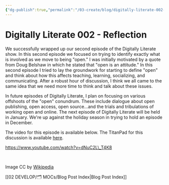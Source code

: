 ```yaml
---
{"dg-publish":true,"permalink":"/03-create/blog/digitally-literate-002-reflection/","title":"Digitally Literate 002 - Reflection","tags":["digitally-literate","oer","open-source"]}
---
```


# Digitally Literate 002 - Reflection

We successfully wrapped up our second episode of the Digitally Literate show. In this second episode we focused on trying to identify exactly what is involved as we move to being "open." I was initially motivated by a quote from Doug Belshaw in which he stated that "open is an attitude." In this second episode I tried to lay the groundwork for starting to define "open" and think about how this affects teaching, learning, socializing, and communicating. After a robust hour of discussion, I think we all came to the same idea that we need more time to think and talk about these issues.

In future episodes of Digitally Literate, I plan on focusing on various offshoots of the "open" conundrum. These include dialogue about open publishing, open access, open source...and the trials and tribulations of working open and online. The next episode of Digitally Literate will be held in January. We're up against the holiday season in trying to hold an episode in December.

The video for this episode is available below. The TitanPad for this discussion is available [here](http://wiobyrne.titanpad.com/7?).

https://www.youtube.com/watch?v=dNuC2L\_T4K8

 

Image CC by [Wikipedia](http://en.wikipedia.org/wiki/File:Univac_bit_bucket.JPG)

[[02 DEVELOP/🗂️ MOCs/Blog Post Index\|Blog Post Index]]
